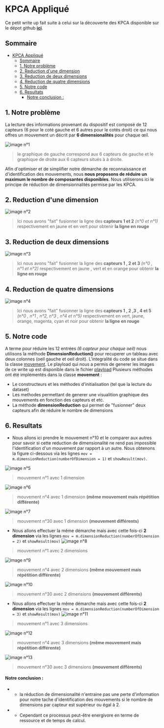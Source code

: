 # KPCA Appliqué

Ce petit write up fait suite à celui sur la découverte des KPCA disponible sur le dépot github **[ici](https://github.com/Matomatt/wyes-ai/tree/KPCA/Decouverte_KPCA)**. 
## Sommaire
- [KPCA Appliqué](#kpca-appliqué)
  - [Sommaire](#sommaire)
  - [1. Notre problème](#1-notre-problème)
  - [2. Reduction d'une dimension](#2-reduction-dune-dimension)
  - [3. Reduction de deux dimensions](#3-reduction-de-deux-dimensions)
  - [4. Reduction de quatre dimensions](#4-reduction-de-quatre-dimensions)
  - [5. Notre code](#5-notre-code)
  - [6. Resultats](#6-resultats)
      - [Notre conclusion :](#notre-conclusion-)

## 1. Notre problème
La lecture des informations provenant du dispositif est composé de 12 capteurs (6 pour le coté gauche et 6 autres pour le cotés droit) ce qui nous offres un mouvement un décrit par **6 dimensionalités** pour chaque œil.

![image n°1](images/image_1.png)

> le graphique de gauche correspond aux 6 capteurs de gauche et le graphique de droite aux 6 capteurs situés à à droite. 

Afin d'optimiser et de simplifier notre démarche de reconnaissance et d'identification des mouvements, nous **nous proposons de réduire un maximum le nombre de composantes disponibles**. Nous utiliserons ici le principe de réduction de dimensionnalités permise par les KPCA.   
## 2. Reduction d'une dimension
![image n°2](images/figure1.png)
> Ici nous avons "fait" fusionner la ligne des **capteurs 1 et 2** _(n°0 et n°1)_ respectivement en jaune et en vert pour obtenir **la ligne en rouge** 
## 3. Reduction de deux dimensions
![image n°3](images/figure2.png)
> Ici nous avons "fait" fusionner la ligne des **capteurs 1 , 2 et 3** _(n°0 , n°1 et n°2)_ respectivement en jaune , vert  et en orange pour obtenir **la ligne en rouge** 
## 4. Reduction de quatre dimensions
![image n°4](images/figure3.png)
> Ici nous avons "fait" fusionner la ligne des **capteurs 1 , 2 ,3 , 4 et 5** _(n°0 , n°1 , n°2, n°3 , n°4 et n°5)_ respectivement en vert, jaune, orange, magenta, cyan et noir pour obtenir **la ligne en rouge** 
## 5. Notre code
A terme pour réduire les 12 entrées _(6 capteur pour chaque oeil)_ nous utilisons la méthode **DimensionReduction()** pour recuperer un tableau avec deux colonnes (oeil gauche et oeil droit).
L'integralité du code se situe dans la classe [movement](movement.py). Le playload qui nous a permis de generer les images de ce write up est disponible dans le fichier [playload](playload.py)
Plusieurs méthodes ont été implémentés dans la classe **movement** : 
* Le constructeurs et les méthodes d'initialisation (tel que la lecture du dataset)
* Les methodes permettant de generer une visualition graphique des mouvements en fonction des capteurs et etc.
* La méthode **dimensionReduction** qui permet de "fusionner" deux capteurs afin de réduire le nombre de dimensions
## 6. Resultats
* Nous allons ici prendre le mouvement n°10 et le comparer aux autres pour savoir si cette reduction de dimensionalité ne rend pas impossible l'identification d'un mouvement par rapport à un autre. Nous obtenons la figure ci-dessous via les lignes `mov = m.dimensionReduction(numberOfDimension = 1)` et `showResult(mov)`.
  
![image n°5](images/figure4.png)
> mouvement n°1 avec 1 dimension

![image n°6](images/figure5.png)
> mouvement n°4 avec 1 dimension **(même mouvement mais répétition différente)**

![image n°7](images/figure6.png)
> mouvement n°30 avec 1 dimension **(mouvement différents)**

* Nous allons effectuer la même démarche mais avec cette fois-ci **2 dimension** via les lignes `mov = m.dimensionReduction(numberOfDimension = 2)` et `showResult(mov)` 
![image n°8](images/figure7.png)
> mouvement n°1 avec 2 dimensions

![image n°9](images/figure8.png)
> mouvement n°4 avec 2 dimensions **(même mouvement mais répétition différente)**

![image n°10](images/figure9.png)
> mouvement n°30 avec 2 dimensions **(mouvement différents)**

* Nous allons effectuer la même démarche mais avec cette fois-ci **2 dimension** via les lignes `mov = m.dimensionReduction(numberOfDimension = 3)` et `showResult(mov)` 
![image n°11](images/figure10.png)
> mouvement n°1 avec 3 dimensions

![image n°12](images/figure11.png)
> mouvement n°4 avec 3 dimensions **(même mouvement mais répétition différente)**

![image n°13](images/figure12.png)
> mouvement n°30 avec 3 dimensions **(mouvement différents)**

#### Notre conclusion : 
* * la réduction de dimensionalité n'entraine pas une perte d'information pour notre tache d'identification des mouvements si le nombre de dimensions par capteur est supérieur ou égal à 2. 
* * Cependant ce processus peut-être energivore en terme de ressource et de temps de calcul. 

